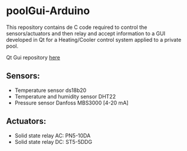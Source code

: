 # poolGui-Arduino

This repository contains de C code required to control the sensors/actuators and then relay and accept information to a GUI developed in Qt for a Heating/Cooler control system applied to a private pool.

Qt Gui repository [here](https://github.com/fizcris/poolGUI)

## Sensors:
- Temperature sensor ds18b20
- Temperature and humidity sensor DHT22
- Pressure sensor Danfoss MBS3000 [4-20 mA]
## Actuators:
- Solid state relay AC: PN5-10DA
- Solid state relay DC: ST5-5DDG